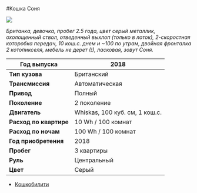 #Кошка Соня

![](https://cs13.pikabu.ru/post_img/big/2019/06/22/5/1561189977191526125.jpg)

*Британка, девочка, пробег 2.5 года, цвет серый металлик, охолощенный ствол, отведенный выхлоп (только в лоток), 2-скоростная которобка передач, 10 кош.с. днем и ~100 по утрам, двойная фронталка 2 котопикселя, мебель не дерет (!), ласковая, зовут Соня.*

|**Год выпуска**|2018|
| ------------ | ------------ |
|**Тип кузова**|Британский|
|  **Трансмиссия**|Автоматическая|
|**Привод**|Полный|
|**Поколение**|2 поколение|
|**Двигатель**|Whiskas, 100 куб. см, 1 кош.с.|
|**Расход по квартире**|10 Wh / 100 комнат|
|**Расход по ночам**|100 Wh / 100 комнат|
|**Год приобретения**|2018|
|**Пробег**|3 квартиры|
|**Руль**|Центральный|
|**Цвет**|Серый|

- [Кошкобилити](https://github.com/noteMASTER11/KoshkaSonya/blob/master/Usage.md)